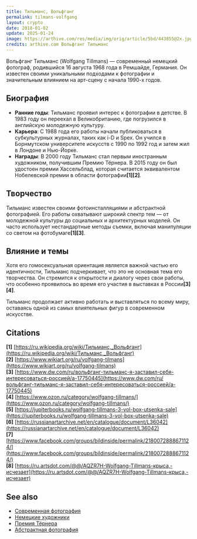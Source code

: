 ```yaml
---
title: Тильманс, Вольфганг
permalink: tilmans-volfgang
layout: crypto
date: 2018-01-02
update: 2025-01-24
image: https://arthive.com/res/media/img/orig/article/5bd/443855@2x.jpg
credits: arthive.com Вольфганг Тильманс
---
```


Вольфганг Тильманс (Wolfgang Tillmans) — современный немецкий фотограф, родившийся 16 августа 1968 года в Ремшайде, Германия. Он известен своими уникальными подходами к фотографии и значительным влиянием на арт-сцену с начала 1990-х годов.

## Биография
- **Ранние годы**: Тильманс проявил интерес к фотографии в детстве. В 1983 году он переехал в Великобританию, где погрузился в английскую молодежную культуру.
- **Карьера**: С 1988 года его работы начали публиковаться в субкультурных журналах, таких как i-D и Spex. Он учился в Борнмутском университете искусств с 1990 по 1992 год и затем жил в Лондоне и Нью-Йорке.
- **Награды**: В 2000 году Тильманс стал первым иностранным художником, получившим Премию Тёрнера. В 2015 году он был удостоен премии Хассельблад, которая считается эквивалентом Нобелевской премии в области фотографии<strong>[1]</strong><strong>[2]</strong>.

## Творчество
Тильманс известен своими фотоинсталляциями и абстрактной фотографией. Его работы охватывают широкий спектр тем — от молодежной культуры до социальных и архитектурных моделей. Он часто использует нестандартные методы съемки, включая манипуляции со светом на фотобумаге<strong>[1]</strong><strong>[3]</strong>.

## Влияние и темы
Хотя его гомосексуальная ориентация является важной частью его идентичности, Тильманс подчеркивает, что это не основная тема его творчества. Он стремится к открытости и диалогу через свои работы, что особенно проявилось во время его участия в выставках в России<strong>[3]</strong><strong>[4]</strong>.

Тильманс продолжает активно работать и выставляться по всему миру, оставаясь одной из самых влиятельных фигур в современном искусстве.

## Citations
<strong>[1]</strong> [https://ru.wikipedia.org/wiki/Тильманс,_Вольфганг](https://ru.wikipedia.org/wiki/Тильманс,_Вольфганг)  
<strong>[2]</strong> [https://www.wikiart.org/ru/volfgang-tilmans](https://www.wikiart.org/ru/volfgang-tilmans)  
<strong>[3]</strong> [https://www.dw.com/ru/вольфганг-тильманс-я-заставил-себя-интересоваться-россией/a-17750445](https://www.dw.com/ru/вольфганг-тильманс-я-заставил-себя-интересоваться-россией/a-17750445)  
<strong>[4]</strong> [https://www.ozon.ru/category/wolfgang-tillmans/](https://www.ozon.ru/category/wolfgang-tillmans/)  
<strong>[5]</strong> [https://jupiterbooks.ru/wolfgang-tillmans-3-vol-box-utsenka-sale](https://jupiterbooks.ru/wolfgang-tillmans-3-vol-box-utsenka-sale)  
<strong>[6]</strong> [https://russianartarchive.net/en/catalogue/document/L36042](https://russianartarchive.net/en/catalogue/document/L36042)  
<strong>[7]</strong> [https://www.facebook.com/groups/bildinside/permalink/2180072888671124/](https://www.facebook.com/groups/bildinside/permalink/2180072888671124/)  
<strong>[8]</strong> [https://ru.artsdot.com/@@/AQZR7H-Wolfgang-Tillmans-крыса,-исчезает](https://ru.artsdot.com/@@/AQZR7H-Wolfgang-Tillmans-крыса,-исчезает)  

## See also
- [Современная фотография](https://example.com/contemporary-photography)  
- [Немецкие художники](https://example.com/german-artists)  
- [Премия Тёрнера](https://example.com/turner-prize)  
- [Абстрактная фотография](https://example.com/abstract-photography)  

<!-- Prompt:
- Не менять язык статьи, сохранять оригинальный язык.  
- Если тема оформлена как "Имя Фамилия", заголовок должен быть "Фамилия, Имя".  
- Изменить title: A Template на название статьи.  
- Создать permalink: на основе названия статьи.  
- Изменить заголовок раздела "Citations" на ## Citations.  
- Оформить ссылки в разделе "Citations" в формате: <strong>[1]</strong> [URL](URL).  
- При ссылке на источник в тексте, использовать HTML-формат: <strong>[1]</strong>.  
- Убедиться, что номера цитат соответствуют записям в разделе "Citations".  
- Сделать номера цитат кликабельными по указанному выше формату.  
- Добавить список связанных тем в том же формате.  
- Использовать шаблон "[Название темы](ссылка-на-тему)" для каждого пункта.  
- Раздел **See also** должен включаться автоматически в конец статьи.  
- Оставить этот Prompt после редактирования в конце кода.  
-->
